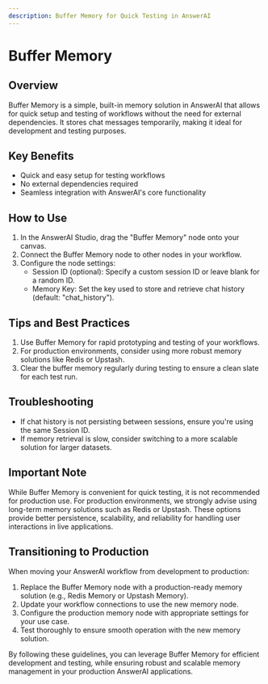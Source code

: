 ```yaml
---
description: Buffer Memory for Quick Testing in AnswerAI
---
```


# Buffer Memory

## Overview

Buffer Memory is a simple, built-in memory solution in AnswerAI that allows for quick setup and testing of workflows without the need for external dependencies. It stores chat messages temporarily, making it ideal for development and testing purposes.

## Key Benefits

- Quick and easy setup for testing workflows
- No external dependencies required
- Seamless integration with AnswerAI's core functionality

## How to Use

1. In the AnswerAI Studio, drag the "Buffer Memory" node onto your canvas.
2. Connect the Buffer Memory node to other nodes in your workflow.
3. Configure the node settings:
   - Session ID (optional): Specify a custom session ID or leave blank for a random ID.
   - Memory Key: Set the key used to store and retrieve chat history (default: "chat_history").

<!-- TODO: Screenshot of Buffer Memory node on the canvas with configuration panel open -->

## Tips and Best Practices

1. Use Buffer Memory for rapid prototyping and testing of your workflows.
2. For production environments, consider using more robust memory solutions like Redis or Upstash.
3. Clear the buffer memory regularly during testing to ensure a clean slate for each test run.

## Troubleshooting

- If chat history is not persisting between sessions, ensure you're using the same Session ID.
- If memory retrieval is slow, consider switching to a more scalable solution for larger datasets.

## Important Note

While Buffer Memory is convenient for quick testing, it is not recommended for production use. For production environments, we strongly advise using long-term memory solutions such as Redis or Upstash. These options provide better persistence, scalability, and reliability for handling user interactions in live applications.

## Transitioning to Production

When moving your AnswerAI workflow from development to production:

1. Replace the Buffer Memory node with a production-ready memory solution (e.g., Redis Memory or Upstash Memory).
2. Update your workflow connections to use the new memory node.
3. Configure the production memory node with appropriate settings for your use case.
4. Test thoroughly to ensure smooth operation with the new memory solution.

<!-- TODO: Side-by-side comparison screenshot of Buffer Memory vs. Redis/Upstash Memory node configuration -->

By following these guidelines, you can leverage Buffer Memory for efficient development and testing, while ensuring robust and scalable memory management in your production AnswerAI applications.
